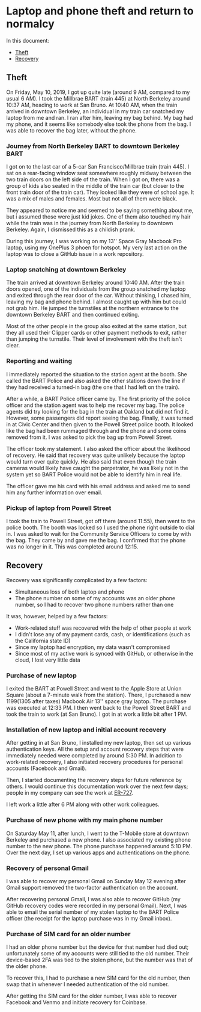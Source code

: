 # Laptop and phone theft and return to normalcy

In this document:

* [Theft](#theft)
* [Recovery](#recovery)

## Theft

On Friday, May 10, 2019, I got up quite late (around 9 AM, compared to
my usual 6 AM). I took the Millbrae BART (train 445) at North Berkeley
around 10:37 AM, heading to work at San Bruno. At 10:40 AM, when the
train arrived in downtown Berkeley, an individual in my train car
snatched my laptop from me and ran. I ran after him, leaving my bag
behind. My bag had my phone, and it seems like somebody else took the
phone from the bag. I was able to recover the bag later, without the
phone.

### Journey from North Berkeley BART to downtown Berkeley BART

I got on to the last car of a 5-car San Francisco/Millbrae train
(train 445). I sat on a rear-facing window seat somewhere roughly
midway between the two train doors on the left side of the train. When
I got on, there was a group of kids also seated in the middle of the
train car (but closer to the front train door of the train car). They
looked like they were of school age. It was a mix of males and
females. Most but not all of them were black.

They appeared to notice me and seemed to be saying something about me,
but i assumed those were just kid jokes. One of them also touched my
hair while the train was in the journey from North Berkeley to
downtown Berkeley. Again, I dismissed this as a childish prank.

During this journey, I was working on my 13'' Space Gray Macbook Pro
laptop, using my OnePlus 3 phoen for hotspot. My very last action on
the laptop was to close a GitHub issue in a work repository.

### Laptop snatching at downtown Berkeley

The train arrived at downtown Berkeley around 10:40 AM. After the
train doors opened, one of the individuals from the group snatched my
laptop and exited through the rear door of the car. Without thinking,
I chased him, leaving my bag and phone behind. I almost caught up with
him but could not grab him. He jumped the turnstiles at the northern
entrance to the downtown Berkeley BART and then continued exiting.

Most of the other people in the group also exited at the same station,
but they all used their Clipper cards or other payment methods to
exit, rather than jumping the turnstile. Their level of involvement
with the theft isn't clear.

### Reporting and waiting

I immediately reported the situation to the station agent at the
booth. She called the BART Police and also asked the other stations
down the line if they had received a turned-in bag (the one that I had
left on the train).

After a while, a BART Police officer came by. The first priority of
the police officer and the station agent was to help me recover my
bag. The police agents did try looking for the bag in the train at
Oakland but did not find it. However, some passengers did report
seeing the bag. Finally, it was turned in at Civic Center and then
given to the Powell Street police booth. It looked like the bag had
been rummaged through and the phone and some coins removed from it. I
was asked to pick the bag up from Powell Street.

The officer took my statement. I also asked the officer about the
likelihood of recovery. He said that recovery was quite unlikely
because the laptop would turn over quite quickly. He also said that
even though the train cameras would likely have caught the
perpetrator, he was likely not in the system yet so BART Police would
not be able to identify him in real life.

The officer gave me his card with his email address and asked me to
send him any further information over email.

### Pickup of laptop from Powell Street

I took the train to Powell Street, got off there (around 11:55), then
went to the police booth. The booth was locked so I used the phone
right outside to dial in. I was asked to wait for the Community
Service Officers to come by with the bag. They came by and gave me the
bag. I confirmed that the phone was no longer in it. This was
completed around 12:15.

## Recovery

Recovery was significantly complicated by a few factors:

* Simultaneous loss of both laptop and phone
* The phone number on some of my accounts was an older phone number,
  so I had to recover two phone numbers rather than one

It was, however, helped by a few factors:

* Work-related stuff was recovered with the help of other people at
  work
* I didn't lose any of my payment cards, cash, or identifications
  (such as the California state ID)
* Since my laptop had encryption, my data wasn't compromised
* Since most of my active work is synced with GitHub, or otherwise in
  the cloud, I lost very little data

### Purchase of new laptop

I exited the BART at Powell Street and went to the Apple Store at
Union Square (about a 7-minute walk from the station). There, I
purchased a new $1199 ($1305 after taxes) Macbook Air 13'' space gray
laptop. The purchase was executed at 12:33 PM. I then went back to the
Powell Street BART and took the train to work (at San Bruno). I got in
at work a little bit after 1 PM.

### Installation of new laptop and initial account recovery

After getting in at San Bruno, I installed my new laptop, then set up
various authentication keys. All the setup and account recovery steps
that were immediately needed were completed by around 5:30 PM. In
addition to work-related recovery, I also initiated recovery
procedures for personal accounts (Facebook and Gmail).

Then, I started documenting the recovery steps for future reference by
others. I would continue this documentation work over the next few
days; people in my company can see the work at
[ER-727](https://liftigniter.atlassian.net/browse/ER-727).

I left work a little after 6 PM along with other work
colleagues.

### Purchase of new phone with my main phone number

On Saturday May 11, after lunch, I went to the T-Mobile store at
downtown Berkeley and purchased a new phone. I also associated my
existing phone number to the new phone. The phone purchase happened
around 5:10 PM. Over the next day, I set up various apps and
authentications on the phone.

### Recovery of personal Gmail

I was able to recover my personal Gmail on Sunday May 12 evening after
Gmail support removed the two-factor authentication on the account.

After recovering personal Gmail, I was also able to recover GitHub (my
GitHub recovery codes were recorded in my personal Gmail). Next, I was
able to email the serial number of my stolen laptop to the BART Police
officer (the receipt for the laptop purchase was in my Gmail inbox).

### Purchase of SIM card for an older number

I had an older phone number but the device for that number had died
out; unfortunately some of my accounts were still tied to the old
number. Their device-based 2FA was tied to the stolen phone, but the
number was that of the older phone.

To recover this, I had to purchase a new SIM card for the old number,
then swap that in whenever I needed authentication of the old number.

After getting the SIM card for the older number, I was able to recover
Facebook and Venmo and initiate recovery for Coinbase.
